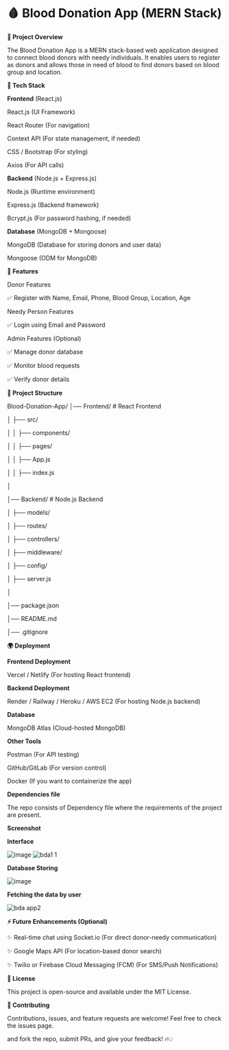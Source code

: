 # 🩸 Blood Donation App (MERN Stack)

**📌 Project Overview**

The Blood Donation App is a MERN stack-based web application designed to connect blood donors with needy individuals. It enables users to register as donors and allows those in need of blood to find donors based on blood group and location.

**🔧 Tech Stack**

**Frontend** (React.js)

React.js (UI Framework)

React Router (For navigation)

Context API (For state management, if needed)

CSS / Bootstrap (For styling)

Axios (For API calls)

**Backend** (Node.js + Express.js)

Node.js (Runtime environment)

Express.js (Backend framework)

Bcrypt.js (For password hashing, if needed)

**Database** (MongoDB + Mongoose)

MongoDB (Database for storing donors and user data)

Mongoose (ODM for MongoDB)

**🚀 Features**

Donor Features

✅ Register with Name, Email, Phone, Blood Group, Location, Age

Needy Person Features

✅ Login using Email and Password

Admin Features (Optional)

✅ Manage donor database

✅ Monitor blood requests

✅ Verify donor details

**📁 Project Structure**

Blood-Donation-App/
│── Frontend/             # React Frontend

│   ├── src/

│   │   ├── components/

│   │   ├── pages/

│   │   ├── App.js

│   │   ├── index.js

│

│── Backend/             # Node.js Backend

│   ├── models/

│   ├── routes/

│   ├── controllers/

│   ├── middleware/

│   ├── config/

│   ├── server.js

│

│── package.json

│── README.md

│── .gitignore

**🌍 Deployment**

**Frontend Deployment**

Vercel / Netlify (For hosting React frontend)

**Backend Deployment**

Render / Railway / Heroku / AWS EC2 (For hosting Node.js backend)

**Database**

MongoDB Atlas (Cloud-hosted MongoDB)

**Other Tools**

Postman (For API testing)

GitHub/GitLab (For version control)

Docker (If you want to containerize the app)

**Dependencies file**

The repo consists of Dependency file where the requirements of the project are present.

**Screenshot**

**Interface**

![image](https://github.com/user-attachments/assets/7c917fe2-99e4-4d56-bbd6-d7ba73bf25af)
![bda1 1](https://github.com/user-attachments/assets/e62f3a7a-3ab0-4beb-8b11-c27f588bce43)

**Database Storing**

![image](https://github.com/user-attachments/assets/350a321f-32c7-42a5-8c1c-3dd4ab00cd8a)

**Fetching the data by user**

![bda app2](https://github.com/user-attachments/assets/d5986fa6-2812-4c5f-8ef9-3778c8ad44ea)


**⚡ Future Enhancements (Optional)**

✨ Real-time chat using Socket.io (For direct donor-needy communication)

✨ Google Maps API (For location-based donor search)

✨ Twilio or Firebase Cloud Messaging (FCM) (For SMS/Push Notifications)

**📜 License**

This project is open-source and available under the MIT License.

**🤝 Contributing**

Contributions, issues, and feature requests are welcome! Feel free to check the issues page.

and fork the repo, submit PRs, and give your feedback! 🔥💡
